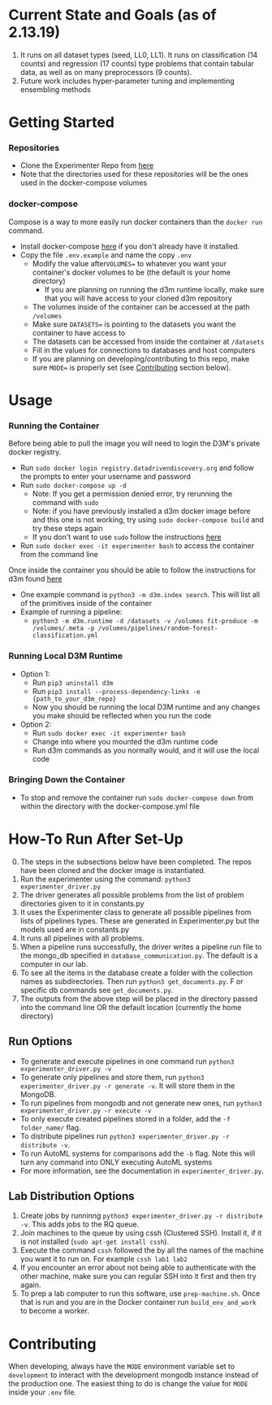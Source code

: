 # Current State and Goals (as of 2.13.19)
1. It runs on all dataset types (seed, LL0, LL1).  It runs on classification (14 counts) and regression (17 counts) type problems that contain tabular data, as well as on many preprocessors (9 counts).
3. Future work includes hyper-parameter tuning and implementing ensembling methods

# Getting Started
### Repositories ###
* Clone the Experimenter Repo from [here](https://github.com/byu-dml/d3m-experimenter)
* Note that the directories used for these repositories will be the ones used in the docker-compose volumes

### docker-compose
Compose is a way to more easily run docker containers than the `docker run` command.
* Install docker-compose [here](https://docs.docker.com/compose/install/#install-compose) if you don't already have it installed.
* Copy the file `.env.example` and name the copy `.env`
  * Modify the value after`VOLUMES=` to whatever you want your container's docker volumes to be (the default is your home directory)
    * If you are planning on running the d3m runtime locally, make sure that you will have access to your cloned d3m repository
  * The volumes inside of the container can be accessed at the path `/volumes`
  * Make sure `DATASETS=` is pointing to the datasets you want the container to have access to
  * The datasets can be accessed from inside the container at `/datasets`
  * Fill in the values for connections to databases and host computers
  * If you are planning on developing/contributing to this repo, make sure `MODE=` is properly set (see [Contributing](#contributing) section below).

# Usage
### Running the Container
Before being able to pull the image you will need to login the D3M's private docker registry.
* Run `sudo docker login registry.datadrivendiscovery.org` and follow the prompts to enter your username and password
* Run `sudo docker-compose up -d`
  * Note: If you get a permission denied error, try rerunning the command with `sudo`
  * Note: if you have previously installed a d3m docker image before and this one is not working, try using `sudo docker-compose build` and try these steps again
  * If you don't want to use `sudo` follow the instructions [here](https://askubuntu.com/questions/477551/how-can-i-use-docker-without-sudo)
* Run `sudo docker exec -it experimenter bash` to access the container from the command line

Once inside the container you should be able to follow the instructions for d3m found [here](https://gitlab.com/datadrivendiscovery/d3m)
  * One example command is `python3 -m d3m.index search`. This will list all of the primitives inside of the container
  * Example of running a pipeline:
    * `python3 -m d3m.runtime -d /datasets -v /volumes fit-produce -m /volumes/.meta -p /volumes/pipelines/random-forest-classification.yml`
  
### Running Local D3M Runtime
* Option 1:
  * Run `pip3 uninstall d3m`
  * Run `pip3 install --process-dependency-links -e {path_to_your_d3m_repo}`
  * Now you should be running the local D3M runtime and any changes you make should be reflected when you run the code
* Option 2:
  * Run `sudo docker exec -it experimenter bash`
  * Change into where you mounted the d3m runtime code
  * Run d3m commands as you normally would, and it will use the local code
 

### Bringing Down the Container
* To stop and remove the container run `sudo docker-compose down` from within the directory with the docker-compose.yml file


# How-To Run After Set-Up #
0. The steps in the subsections below have been completed.  The repos have been cloned and the docker image is instantiated.
1. Run the experimenter using the command: `python3 experimenter_driver.py`
2. The driver generates all possible problems from the list of problem directories given to it in constants.py
3. It uses the Experimenter class to generate all possible pipelines from lists of pipelines types.  These are generated in Experimenter.py but the models used are in constants.py
4. It runs all pipelines with all problems.
5. When a pipeline runs successfully, the driver writes a pipeline run file to the mongo_db specified in `database_communication.py`.  The default is a computer in our lab.
6. To see all the items in the database create a folder with the collection names as subdirectories. Then run `python3 get_documents.py`.  F
or specific db commands see `get_documents.py`.
7. The outputs from the above step will be placed in the directory passed into the command line OR the default location (currently the home directory)

## Run Options ##
* To generate and execute pipelines in one command run `python3 experimenter_driver.py -v` 
* To generate only pipelines and store them, run `python3 experimenter_driver.py -r generate -v`.  It will store them in the MongoDB.
* To run pipelines from mongodb and not generate new ones, run `python3 experimenter_driver.py -r execute -v`
* To only execute created pipelines stored in a folder, add the `-f folder_name/` flag.
* To distribute pipelines run `python3 experimenter_driver.py -r distribute -v`.
* To run AutoML systems for comparisons add the `-b` flag.  Note this will turn any command into ONLY executing AutoML systems
* For more information, see the documentation in `experimenter_driver.py`.


## Lab Distribution Options ##
1. Create jobs by runninng `python3 experimenter_driver.py -r distribute -v`.  This adds jobs to the RQ queue.
2. Join machines to the queue by using cssh (Clustered SSH). Install it, if it is not installed (`sudo apt-get install cssh`).
3. Execute the command `cssh` followed the by all the names of the machine you want it to run on.  For example `cssh lab1 lab2`
4. If you encounter an error about not being able to authenticate with the other machine, make sure you can regular SSH into it first and then try again.
5. To prep a lab computer to run this software, use `prep-machine.sh`.  Once that is run and you are in the Docker container run `build_env_and_work` to become a worker.

# Contributing

When developing, always have the `MODE` environment variable set to `development` to interact with the development mongodb instance instead of the production one. The easiest thing to do is change the value for `MODE` inside your `.env` file.